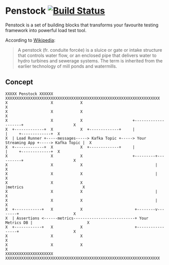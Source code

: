 # Penstock [![Build Status](https://travis-ci.com/woodenmill/penstock.svg?branch=master)](https://travis-ci.com/woodenmill/penstock)

Penstock is a set of building blocks that transforms your favourite testing framework into powerful load test tool.


According to [Wikipedia](https://en.wikipedia.org/wiki/Penstock):

> A penstock (fr. conduite forcée) is a sluice or gate or intake structure that controls water flow, or an enclosed pipe that delivers water to hydro turbines and sewerage systems. The term is inherited from the earlier technology of mill ponds and watermills.

## Concept

```
XXXXX Penstock XXXXXX            XXXXXXXXXXXXXXXXXXXXXXXXXXXXXXXXXXXXXXXXXXXXXXXXXXXXXXXXXXXXXXXXXXXX
X                   X            X                                                                  X
X                   X            X                                                                  X
X                   X            X                      +--------------------+                      X
X  +-------------+  X            X  +-------------+     |                    |     +-------------+  X
X  | Load Runner +-----messages-----> Kafka Topic +-----> Your Streaming App +-----> Kafka Topic |  X
X  +-------------+  X            X  +-------------+     |                    |     +-------------+  X
X                   X            X                      +---------+----------+                      X
X                   X            X                                |                                 X
X                   X            X                                |                                 X
X                   X            X                                |metrics                          X
X                   X            X                                |                                 X
X                   X            X                                |                                 X
X  +------------+   X            X                       +--------v--------+                        X
X  | Assertions <------metrics---------------------------+ Your Metrics DB |                        X
X  +------------+   X            X                       +-----------------+                        X
X                   X            X                                                                  X
X                   X            X                                                                  X
XXXXXXXXXXXXXXXXXXXXX            XXXXXXXXXXXXXXXXXXXXXXXXXXXXXXXXXXXXXXXXXXXXXXXXXXXXXXXXXXXXXXXXXXXX

```

